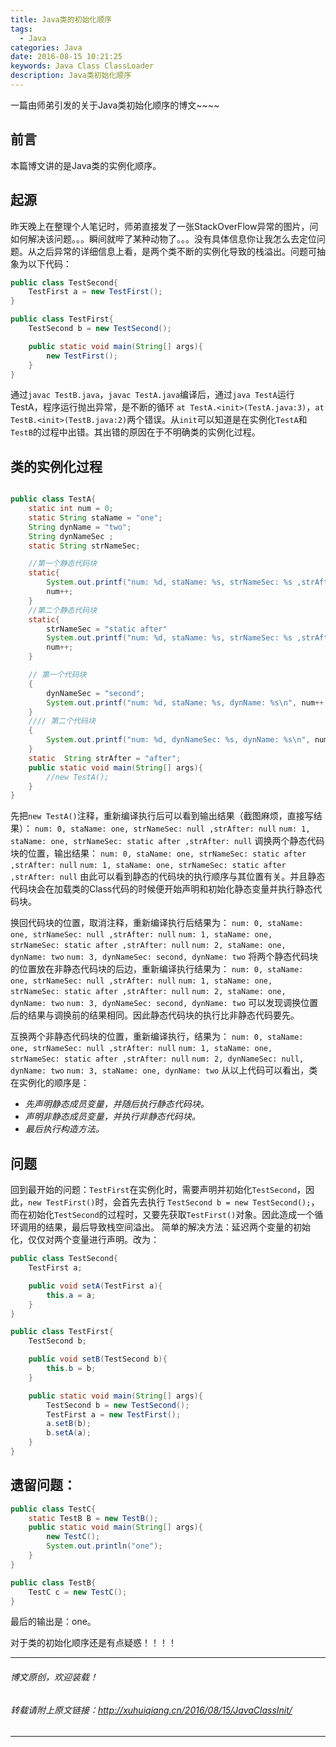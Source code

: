 ```yaml
---
title: Java类的初始化顺序
tags:
  - Java
categories: Java
date: 2016-08-15 10:21:25
keywords: Java Class ClassLoader
description: Java类初始化顺序
---
```

一篇由师弟引发的关于Java类初始化顺序的博文~~~~
<!--more-->
## 前言
本篇博文讲的是Java类的实例化顺序。
## 起源
昨天晚上在整理个人笔记时，师弟直接发了一张StackOverFlow异常的图片，问如何解决该问题。。。瞬间就哔了某种动物了。。。没有具体信息你让我怎么去定位问题。从之后异常的详细信息上看，是两个类不断的实例化导致的栈溢出。问题可抽象为以下代码：

``` java
public class TestSecond{
	TestFirst a = new TestFirst();
}
```
``` java
public class TestFirst{
	TestSecond b = new TestSecond();

	public static void main(String[] args){
		new TestFirst();
	}
}
```
通过`javac TestB.java`，`javac TestA.java`编译后，通过`java TestA`运行TestA，程序运行抛出异常，是不断的循环
`at TestA.<init>(TestA.java:3)`，`at TestB.<init>(TestB.java:2)`两个错误。从`init`可以知道是在实例化`TestA`和`TestB`的过程中出错。其出错的原因在于不明确类的实例化过程。

## 类的实例化过程
``` java

public class TestA{
	static int num = 0;
	static String staName = "one";
	String dynName = "two";
	String dynNameSec ;
	static String strNameSec;

	//第一个静态代码块
	static{
		System.out.printf("num: %d, staName: %s, strNameSec: %s ,strAfter: %s\n", num, staName, strNameSec,strAfter);
		num++;
	}
	//第二个静态代码块
	static{
		strNameSec = "static after"
		System.out.printf("num: %d, staName: %s, strNameSec: %s ,strAfter: %s\n", num, staName, strNameSec,strAfter);
		num++;
	}

	// 第一个代码块
	{
		dynNameSec = "second";
		System.out.printf("num: %d, staName: %s, dynName: %s\n", num++, staName, dynName);
	}
	//// 第二个代码块
	{
		System.out.printf("num: %d, dynNameSec: %s, dynName: %s\n", num++, dynNameSec, dynName);
	}
	static  String strAfter = "after";
	public static void main(String[] args){
		//new TestA();
	}
}
```
先把`new TestA()`注释，重新编译执行后可以看到输出结果（截图麻烦，直接写结果）：
`num: 0, staName: one, strNameSec: null ,strAfter: null`
`num: 1, staName: one, strNameSec: static after ,strAfter: null`
调换两个静态代码块的位置，输出结果：
`num: 0, staName: one, strNameSec: static after ,strAfter: null`
`num: 1, staName: one, strNameSec: static after ,strAfter: null`
由此可以看到静态的代码块的执行顺序与其位置有关。并且静态代码块会在加载类的Class代码的时候便开始声明和初始化静态变量并执行静态代码块。

换回代码块的位置，取消注释，重新编译执行后结果为：
`num: 0, staName: one, strNameSec: null ,strAfter: null`
`num: 1, staName: one, strNameSec: static after ,strAfter: null`
`num: 2, staName: one, dynName: two`
`num: 3, dynNameSec: second, dynName: two`
将两个静态代码块的位置放在非静态代码块的后边，重新编译执行结果为：
`num: 0, staName: one, strNameSec: null ,strAfter: null`
`num: 1, staName: one, strNameSec: static after ,strAfter: null`
`num: 2, staName: one, dynName: two`
`num: 3, dynNameSec: second, dynName: two`
可以发现调换位置后的结果与调换前的结果相同。因此静态代码块的执行比非静态代码要先。

互换两个非静态代码块的位置，重新编译执行，结果为：
`num: 0, staName: one, strNameSec: null ,strAfter: null`
`num: 1, staName: one, strNameSec: static after ,strAfter: null`
`num: 2, dynNameSec: null, dynName: two`
`num: 3, staName: one, dynName: two`
从以上代码可以看出，类在实例化的顺序是：
+ *_先声明静态成员变量，并随后执行静态代码块。_*
+ *_声明非静态成员变量，并执行非静态代码块。_*
+ *_最后执行构造方法。_*

## 问题
回到最开始的问题：`TestFirst`在实例化时，需要声明并初始化`TestSecond`，因此，`new TestFirst()`时，会首先去执行
`TestSecond b = new TestSecond();`，而在初始化`TestSecond`的过程时，又要先获取`TestFirst()`对象。因此造成一个循环调用的结果，最后导致栈空间溢出。
简单的解决方法：延迟两个变量的初始化，仅仅对两个变量进行声明。改为：

``` java 
public class TestSecond{
	TestFirst a;

	public void setA(TestFirst a){
		this.a = a;
	}
}
```
``` java
public class TestFirst{
	TestSecond b;

	public void setB(TestSecond b){
		this.b = b;
	}

	public static void main(String[] args){
		TestSecond b = new TestSecond();
		TestFirst a = new TestFirst();
		a.setB(b);
		b.setA(a);
	}
}
```
## 遗留问题：

``` java
public class TestC{
	static TestB B = new TestB();
	public static void main(String[] args){
		new TestC();
		System.out.println("one");
	}
}

public class TestB{
	TestC c = new TestC();
}
```
最后的输出是：one。

对于类的初始化顺序还是有点疑惑！！！！

--------------------------------------------------------------------------
###### 博文原创，欢迎装载！
###### 转载请附上原文链接：http://xuhuiqiang.cn/2016/08/15/JavaClassInit/
--------------------------------------------------------------------------
